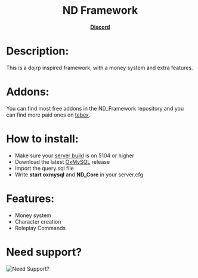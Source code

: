 <h1 align='center'>ND Framework</h1>
<p align='center'><b><a href="discord.gg/nc82d8zvjm">Discord</a></b>

# Description:
This is a dojrp inspired framework, with a money system and extra features.

# Addons:
You can find most free addons in the ND_Framework repository and you can find more paid ones on [tebex](https://andyyy.tebex.io/category/fivem-scripts?currency=USD).

# How to install:
* Make sure your [server build](https://runtime.fivem.net/artifacts/fivem/build_server_windows/master/) is on 5104 or higher
* Download the latest [OxMySQL](https://github.com/overextended/oxmysql/releases) release
* Import the query.sql file
* Write **start oxmysql** and **ND_Core** in your server.cfg
  
# Features:
* Money system
* Character creation
* Roleplay Commands

# Need support?
![Need Support?](https://user-images.githubusercontent.com/86536434/147299047-73691b78-2690-4786-b58b-27d24e48a0d2.png)

</p>

